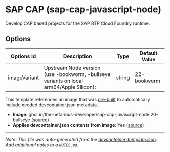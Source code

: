 
# SAP CAP (sap-cap-javascript-node)

Develop CAP based projects for the SAP BTP Cloud Foundry runtime.

## Options

| Options Id | Description | Type | Default Value |
|-----|-----|-----|-----|
| imageVariant | Upstream Node version (use -bookworm, -bullseye variants on local arm64/Apple Silicon): | string | 22-bookworm |

This template references an image that was [pre-built](https://containers.dev/implementors/reference/#prebuilding) to automatically include needed devcontainer.json metadata.

* **Image**: ghcr.io/the-nefarious-developer/sap-cap-javascript-node:20-bullseye ([source](https://github.com/The-Nefarious-Developer/devcontainer-images))
* **Applies devcontainer.json contents from image**: Yes ([source](https://github.com/The-Nefarious-Developer/devcontainer-images/blob/main/src/sap-cap-javascript-node/.devcontainer/devcontainer.json))

---

_Note: This file was auto-generated from the [devcontainer-template.json](https://github.com/The-Nefarious-Developer/devcontainer-templates/blob/main/src/sap-cap-javascript-node/devcontainer-template.json).  Add additional notes to a `NOTES.md`._
